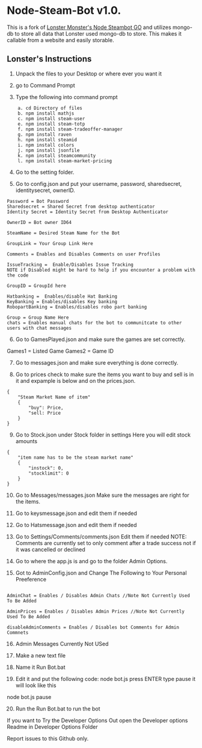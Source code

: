 # Node-Steam-Bot v1.0.

This is a fork of [Lonster Monster's Node Steambot GO](https://github.com/LonsterTheMonster/Steam_GO_BOt) and utilizes mongo-db to store all data that Lonster used mongo-db to store. This makes it callable from a website and easily storable.

## Lonster's Instructions

1. Unpack the files to your Desktop or where ever you want it

2. go to Command Prompt

3. Type the following into command prompt
```
    a. cd Directory of files 
    b. npm install mathjs
    c. npm install steam-user
    e. npm install steam-totp
    f. npm install steam-tradeoffer-manager
    g. npm install raven
    h. npm install steamid
    i. npm install colors
    j. npm install jsonfile
    k. npm install steamcommunity
	l. npm install steam-market-pricing
``` 

4. Go to the setting folder.

5. Go to config.json and put your username, password, sharedsecret, identitysecret, ownerID.

```Username = Bot Username
Password = Bot Password
Sharedsecret = Shared Secret from desktop authenticator
Identity Secret = Identity Secret from Desktop Authenticator

OwnerID = Bot owner ID64

SteamName = Desired Steam Name for the Bot

GroupLink = Your Group Link Here

Comments = Enables and Disables Comments on user Profiles

IssueTracking =  Enable/Disables Issue Tracking 
NOTE if Disabled might be hard to help if you encounter a problem with the code

GroupID = GroupId here

Hatbanking =  Enables/disable Hat Banking 
KeyBanking = Enables/disables Key banking
RobopartBanking = Enables/disables robo part banking

Group = Group Name Here
chats = Enables manual chats for the bot to communitcate to other users with chat messages
```

6. Go to GamesPlayed.json and make sure the games are set correctly.

Games1 = Listed Game
Games2 = Game ID

7. Go to messages.json and make sure everything is done correctly.

8. Go to prices check to make sure the items you want to buy and sell is in it and expample is below and on the prices.json.

```
{
    "Steam Market Name of item"
    {
        "buy": Price,
        "sell: Price
    }
}
```

9. Go to Stock.json under Stock folder in settings
Here you will edit stock amounts 
```
{
    "item name has to be the steam market name"
    {
        "instock": 0,
        "stocklimit": 0
    }
}
```

10. Go to Messages/messages.json
Make sure the messages are right for the items.

11. Go to keysmessage.json and edit them if needed

12. Go to Hatsmessage.json and edit them if needed

13. Go to Settings/Comments/comments.json Edit them if needed
NOTE: Comments are currently set to only comment after a trade success not if it was cancelled or declined

14. Go to where the app.js is and go to the folder Admin Options.

15. Got to AdminConfig.json and Change The Following to Your Personal Preeference

 ```AdminID = you Main SteamID
 
 AdminChat = Enables / Disables Admin Chats //Note Not Currently Used To Be Added
 
 AdminPrices = Enables / Disables Admin Prices //Note Not Currently Used To Be Added
 
 disableAdminComments = Enables / Disables bot Comments for Admin Commnets
```

16. Admin Messages Currently Not USed

17. Make a new text file

18. Name it Run Bot.bat

19. Edit it and put the following code: node bot.js press ENTER  type pause
it will look like this 

node bot.js
pause

20. Run the Run Bot.bat to run the bot

If you want to Try the Developer Options Out
open the Developer options Readme in Developer Options Folder

Report issues to this Github only.